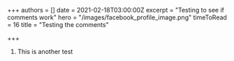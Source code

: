 +++
authors = []
date = 2021-02-18T03:00:00Z
excerpt = "Testing to see if comments work"
hero = "/images/facebook_profile_image.png"
timeToRead = 16
title = "Testing the comments"

+++
1. This is another test